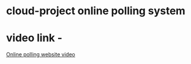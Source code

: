
# cloud-project online polling system
# video link - 

[Online polling website video ](https://drive.google.com/file/d/1uEWVxxADWa6vmcxLI0toXt4w7FMNgKbN/view?usp=sharing)

